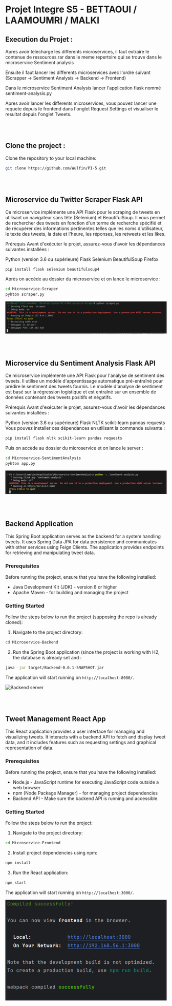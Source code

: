 # Projet Integre S5 - BETTAOUI / LAAMOUMRI / MALKI

## Execution du Projet :

Apres avoir telecharge les differents microservices, il faut extraire le contenue de ressources.rar dans le meme repertoire qui se trouve dans le microservice Sentiment analysis

Ensuite il faut lancer les differents microservices avec l'ordre suivant (Scrapper -> Sentiment Analysis -> Backend -> Frontend)

Dans le microservice Sentiment Analysis lancer l'application flask nommé sentiment-analysis.py

Apres avoir lancer les differents microservices, vous pouvez lancer une requete depuis le frontend dans l'onglet Request Settings et visualiser le resultat depuis l'onglet Tweets.

<br>
<br>

## Clone the project :

Clone the repository to your local machine:

```bash
git clone https://github.com/Wulfin/PI-5.git
```

<br>
<br>

## Microservice du Twitter Scraper Flask API

Ce microservice implémente une API Flask pour le scraping de tweets en utilisant un navigateur sans tête (Selenium) et BeautifulSoup. Il vous permet de rechercher des tweets en fonction d'un terme de recherche spécifié et de récupérer des informations pertinentes telles que les noms d'utilisateur, le texte des tweets, la date et l'heure, les réponses, les retweets et les likes.

Prérequis
Avant d'exécuter le projet, assurez-vous d'avoir les dépendances suivantes installées :

  Python (version 3.6 ou supérieure)
  Flask
  Selenium
  BeautifulSoup
  Firefox 

```bash
pip install flask selenium beautifulsoup4
```

Après on accède au dossier du microservice et on lance le microservice :
```bash
cd Microservice-Scraper
pyhton scraper.py
```
![Scraper server](screenshots/screenshot1.png)

<br>
<br>

## Microservice du Sentiment Analysis Flask API
Ce microservice implémente une API Flask pour l'analyse de sentiment des tweets. Il utilise un modèle d'apprentissage automatique pré-entraîné pour prédire le sentiment des tweets fournis. Le modèle d'analyse de sentiment est basé sur la régression logistique et est entraîné sur un ensemble de données contenant des tweets positifs et négatifs.

Prérequis
Avant d'exécuter le projet, assurez-vous d'avoir les dépendances suivantes installées :

Python (version 3.6 ou supérieure)
Flask
NLTK
scikit-learn
pandas
requests
Vous pouvez installer ces dépendances en utilisant la commande suivante :
```bash
pip install flask nltk scikit-learn pandas requests
```
Puis on accède au dossier du microservice et on lance le server :
```bash
cd Microservice-SentimentAnalysis
pyhton app.py
```
![Sentiment Analysis server](screenshots/screenshot2.png)

<br>
<br>

## Backend Application

This Spring Boot application serves as the backend for a system handling tweets. It uses Spring Data JPA for data persistence and communicates with other services using Feign Clients. The application provides endpoints for retrieving and manipulating tweet data.

### Prerequisites

Before running the project, ensure that you have the following installed:

- Java Development Kit (JDK) - version 8 or higher
- Apache Maven - for building and managing the project

### Getting Started

Follow the steps below to run the project (supposing the repo is already cloned):

1. Navigate to the project directory:

```bash
cd Microservice-Backend
```

2. Run the Spring Boot application (since the project is working with H2, the database is already set and :

```bash
java -jar target/Backend-0.0.1-SNAPSHOT.jar
```

The application will start running on `http://localhost:8080/`.

![Backend server](screenshots/screenshotSpring.png)

<br>
<br>

## Tweet Management React App

This React application provides a user interface for managing and visualizing tweets. It interacts with a backend API to fetch and display tweet data, and it includes features such as requesting settings and graphical representation of data.

### Prerequisites

Before running the project, ensure that you have the following installed:

- Node.js - JavaScript runtime for executing JavaScript code outside a web browser
- npm (Node Package Manager) - for managing project dependencies
- Backend API - Make sure the backend API is running and accessible.

### Getting Started

Follow the steps below to run the project:

1. Navigate to the project directory:

```bash
cd Microservice-Frontend
```

2. Install project dependencies using npm:

```bash
npm install
```

3. Run the React application:

```bash
npm start
```

The application will start running on `http://localhost:3000/`.

![Frontend server](screenshots/Frontend.png)

